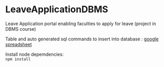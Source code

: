 # LeaveApplicationDBMS

Leave Application portal enabling faculties to apply for leave (project in DBMS course)

Table and auto generated sql commands to insert into database : [google spreadsheet](https://docs.google.com/spreadsheets/d/16rrYr9rC2g1aaHEeBLDn-ZS2AE0gEnDg4Pi418RdSgM/edit#gid=128595132)

Install node depemdencies:  
`npm install`

